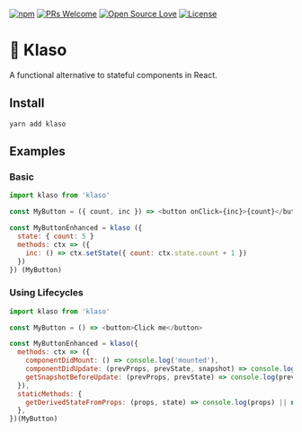[![npm](https://img.shields.io/npm/v/klaso.svg)](http://npm.im/klaso)
[![PRs Welcome](https://img.shields.io/badge/PRs-welcome-brightgreen.svg)](http://makeapullrequest.com)
[![Open Source Love](https://badges.frapsoft.com/os/v1/open-source.svg?v=103)](https://github.com/ellerbrock/open-source-badges/)
[![License](https://img.shields.io/badge/License-Apache%202.0-blue.svg)](https://opensource.org/licenses/Apache-2.0)

# 🍷 Klaso

A functional alternative to stateful components in React.

## Install

`yarn add klaso`

## Examples

### Basic

```js
import klaso from 'klaso'

const MyButton = ({ count, inc }) => <button onClick={inc}>{count}</button>

const MyButtonEnhanced = klaso ({
  state: { count: 5 }
  methods: ctx => ({
    inc: () => ctx.setState({ count: ctx.state.count + 1 })
  })
}) (MyButton)
```

### Using Lifecycles

```js
import klaso from 'klaso'

const MyButton = () => <button>Click me</button>

const MyButtonEnhanced = klaso({
  methods: ctx => ({
    componentDidMount: () => console.log('mounted'),
    componentDidUpdate: (prevProps, prevState, snapshot) => console.log(snapshot),
    getSnapshotBeforeUpdate: (prevProps, prevState) => console.log(prevProps, prevState),
  }),
  staticMethods: {
    getDerivedStateFromProps: (props, state) => console.log(props) || null,
  },
})(MyButton)
```
